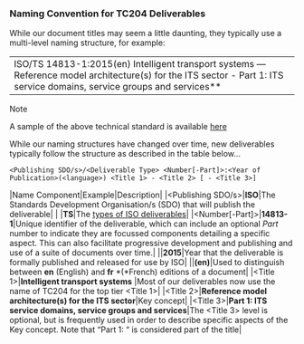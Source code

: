 <!-- Document Naming.md -->

### Naming Convention for TC204 Deliverables 
While our document titles may seem a little daunting, they typically use a multi-level naming structure, for example:
<table><tr><td>
  ISO/TS 14813-1:2015(en) Intelligent transport systems — Reference model architecture(s) for the ITS sector - Part 1: ITS service domains, service groups and services**
  <br> 
</td></tr></table>

> [!NOTE]
> A sample of the above technical standard is available [here](https://www.iso.org/obp/ui/en/#iso:std:iso:14813:-1:ed-2:v1:en)

While our naming structures have changed over time, new deliverables typically follow the structure as described in the table below...

<!-- Need to resolve the table formating -->
`<Publishing SDO/s>/<Deliverable Type> <Number[-Part]>:<Year of Publication>(<language>) <Title 1> - <Title 2> [ - <Title 3>]`

|Name Component|Example|Description|
|<Publishing SDO/s>|**ISO**|The Standards Development Organisation/s (SDO) that will publish the deliverable|
|<Deliverable Type> |**TS**|The [types of ISO deliverables](http://www.iso.org/iso/home/standards_development/deliverables-all.htm)|
|<Number[-Part]>|**14813-1**|Unique identifier of the deliverable, which can include an optional *Part* number to indicate they are focussed components detailing a specific aspect. This can also facilitate progressive development and publishing and use of a suite of documents over time.|
|<Year of Publication>|**2015**|Year that the deliverable is formally published and released for use by ISO|
|<language>|**(en)**|Used to distinguish between **en** (English) and **fr** *(*French) editions of a document|
|<Title 1>|**Intelligent transport systems** |Most of our deliverables now use the name of TC204 for the top tier <Title 1>|
|<Title 2>|**Reference model architecture(s) for the ITS sector**|Key concept|
|<Title 3>|**Part 1: ITS service domains, service groups and services**|The <Title 3> level is optional, but is frequently used in order to describe specific aspects of the Key concept. Note that “Part 1: “ is considered part of the title|
